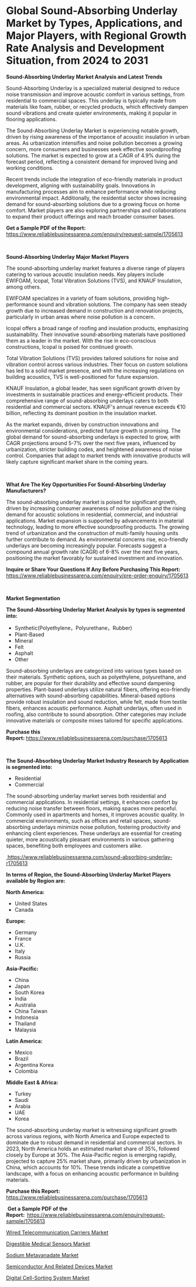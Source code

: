 <p><h1>Global Sound-Absorbing Underlay Market by Types, Applications, and Major Players, with Regional Growth Rate Analysis and Development Situation, from 2024 to 2031</h1></p><p><strong>Sound-Absorbing Underlay Market Analysis and Latest Trends</strong></p>
<p><p>Sound-Absorbing Underlay is a specialized material designed to reduce noise transmission and improve acoustic comfort in various settings, from residential to commercial spaces. This underlay is typically made from materials like foam, rubber, or recycled products, which effectively dampen sound vibrations and create quieter environments, making it popular in flooring applications.</p><p>The Sound-Absorbing Underlay Market is experiencing notable growth, driven by rising awareness of the importance of acoustic insulation in urban areas. As urbanization intensifies and noise pollution becomes a growing concern, more consumers and businesses seek effective soundproofing solutions. The market is expected to grow at a CAGR of 4.9% during the forecast period, reflecting a consistent demand for improved living and working conditions.</p><p>Recent trends include the integration of eco-friendly materials in product development, aligning with sustainability goals. Innovations in manufacturing processes aim to enhance performance while reducing environmental impact. Additionally, the residential sector shows increasing demand for sound-absorbing solutions due to a growing focus on home comfort. Market players are also exploring partnerships and collaborations to expand their product offerings and reach broader consumer bases.</p></p>
<p><strong>Get a Sample PDF of the Report:&nbsp;</strong> <a href="https://www.reliablebusinessarena.com/enquiry/request-sample/1705613?utm_campaign=1596&utm_medium=2&utm_source=Github&utm_content=ia&utm_term=21102024&utm_id=sound-absorbing-underlay">https://www.reliablebusinessarena.com/enquiry/request-sample/1705613</a></p>
<p>&nbsp;</p>
<p><strong>Sound-Absorbing Underlay Major Market Players</strong></p>
<p><p>The sound-absorbing underlay market features a diverse range of players catering to various acoustic insulation needs. Key players include EWIFOAM, Icopal, Total Vibration Solutions (TVS), and KNAUF Insulation, among others. </p><p>EWIFOAM specializes in a variety of foam solutions, providing high-performance sound and vibration solutions. The company has seen steady growth due to increased demand in construction and renovation projects, particularly in urban areas where noise pollution is a concern. </p><p>Icopal offers a broad range of roofing and insulation products, emphasizing sustainability. Their innovative sound-absorbing materials have positioned them as a leader in the market. With the rise in eco-conscious constructions, Icopal is poised for continued growth.</p><p>Total Vibration Solutions (TVS) provides tailored solutions for noise and vibration control across various industries. Their focus on custom solutions has led to a solid market presence, and with the increasing regulations on building acoustics, TVS is well-positioned for future expansion.</p><p>KNAUF Insulation, a global leader, has seen significant growth driven by investments in sustainable practices and energy-efficient products. Their comprehensive range of sound-absorbing underlays caters to both residential and commercial sectors. KNAUF's annual revenue exceeds €10 billion, reflecting its dominant position in the insulation market.</p><p>As the market expands, driven by construction innovations and environmental considerations, predicted future growth is promising. The global demand for sound-absorbing underlays is expected to grow, with CAGR projections around 5-7% over the next five years, influenced by urbanization, stricter building codes, and heightened awareness of noise control. Companies that adapt to market trends with innovative products will likely capture significant market share in the coming years.</p></p>
<p>&nbsp;</p>
<p><strong>What Are The Key Opportunities For Sound-Absorbing Underlay Manufacturers?</strong></p>
<p><p>The sound-absorbing underlay market is poised for significant growth, driven by increasing consumer awareness of noise pollution and the rising demand for acoustic solutions in residential, commercial, and industrial applications. Market expansion is supported by advancements in material technology, leading to more effective soundproofing products. The growing trend of urbanization and the construction of multi-family housing units further contribute to demand. As environmental concerns rise, eco-friendly underlays are becoming increasingly popular. Forecasts suggest a compound annual growth rate (CAGR) of 6-8% over the next five years, positioning the market favorably for sustained investment and innovation.</p></p>
<p><strong>Inquire or Share Your Questions If Any Before Purchasing This Report:</strong> <a href="https://www.reliablebusinessarena.com/enquiry/pre-order-enquiry/1705613?utm_campaign=1596&utm_medium=2&utm_source=Github&utm_content=ia&utm_term=21102024&utm_id=sound-absorbing-underlay">https://www.reliablebusinessarena.com/enquiry/pre-order-enquiry/1705613</a></p>
<p>&nbsp;</p>
<p><strong>Market Segmentation</strong></p>
<p><strong>The Sound-Absorbing Underlay Market Analysis by types is segmented into:</strong></p>
<p><ul><li>Synthetic(Polyethylene，Polyurethane，Rubber)</li><li>Plant-Based</li><li>Mineral</li><li>Felt</li><li>Asphalt</li><li>Other</li></ul></p>
<p><p>Sound-absorbing underlays are categorized into various types based on their materials. Synthetic options, such as polyethylene, polyurethane, and rubber, are popular for their durability and effective sound dampening properties. Plant-based underlays utilize natural fibers, offering eco-friendly alternatives with sound-absorbing capabilities. Mineral-based options provide robust insulation and sound reduction, while felt, made from textile fibers, enhances acoustic performance. Asphalt underlays, often used in roofing, also contribute to sound absorption. Other categories may include innovative materials or composite mixes tailored for specific applications.</p></p>
<p><strong>Purchase this Report:&nbsp;</strong><a href="https://www.reliablebusinessarena.com/purchase/1705613?utm_campaign=1596&utm_medium=2&utm_source=Github&utm_content=ia&utm_term=21102024&utm_id=sound-absorbing-underlay">https://www.reliablebusinessarena.com/purchase/1705613</a></p>
<p>&nbsp;</p>
<p><strong>The Sound-Absorbing Underlay Market Industry Research by Application is segmented into:</strong></p>
<p><ul><li>Residential</li><li>Commercial</li></ul></p>
<p><p>The sound-absorbing underlay market serves both residential and commercial applications. In residential settings, it enhances comfort by reducing noise transfer between floors, making spaces more peaceful. Commonly used in apartments and homes, it improves acoustic quality. In commercial environments, such as offices and retail spaces, sound-absorbing underlays minimize noise pollution, fostering productivity and enhancing client experiences. These underlays are essential for creating quieter, more acoustically pleasant environments in various gathering spaces, benefiting both employees and customers alike.</p></p>
<p><a href="https://www.reliablebusinessarena.com/sound-absorbing-underlay-r1705613?utm_campaign=1596&utm_medium=2&utm_source=Github&utm_content=ia&utm_term=21102024&utm_id=sound-absorbing-underlay">&nbsp;https://www.reliablebusinessarena.com/sound-absorbing-underlay-r1705613</a></p>
<p><strong>In terms of Region, the Sound-Absorbing Underlay Market Players available by Region are:</strong></p>
<p>
    <p> <strong> North America: </strong>
        <ul>
            <li>United States</li>
            <li>Canada</li>
        </ul>
        </p> 
    <p> <strong> Europe: </strong>
        <ul>
            <li>Germany</li>
            <li>France</li>
            <li>U.K.</li>
            <li>Italy</li>
            <li>Russia</li>
        </ul>
        </p> 
    <p> <strong> Asia-Pacific: </strong>
        <ul>
            <li>China</li>
            <li>Japan</li>
            <li>South Korea</li>
            <li>India</li>
            <li>Australia</li>
            <li>China Taiwan</li>
            <li>Indonesia</li>
            <li>Thailand</li>
            <li>Malaysia</li>
        </ul>
        </p> 
    <p> <strong> Latin America: </strong>
        <ul>
            <li>Mexico</li>
            <li>Brazil</li>
            <li>Argentina Korea</li>
            <li>Colombia</li>
        </ul>
        </p> 
    <p> <strong> Middle East & Africa: </strong>
        <ul>
            <li>Turkey</li>
            <li>Saudi</li>
            <li>Arabia</li>
            <li>UAE</li>
            <li>Korea</li>
        </ul>
    </p>
    </p>
<p><p>The sound-absorbing underlay market is witnessing significant growth across various regions, with North America and Europe expected to dominate due to robust demand in residential and commercial sectors. In 2023, North America holds an estimated market share of 35%, followed closely by Europe at 30%. The Asia-Pacific region is emerging rapidly, projected to capture 25% market share, primarily driven by urbanization in China, which accounts for 10%. These trends indicate a competitive landscape, with a focus on enhancing acoustic performance in building materials.</p></p>
<p><strong>Purchase this Report: </strong><a href="https://www.reliablebusinessarena.com/purchase/1705613?utm_campaign=1596&utm_medium=2&utm_source=Github&utm_content=ia&utm_term=21102024&utm_id=sound-absorbing-underlay">https://www.reliablebusinessarena.com/purchase/1705613</a></p>
<p>&nbsp;<strong>Get a Sample PDF of the Report:&nbsp;&nbsp;</strong><a href="https://www.reliablebusinessarena.com/enquiry/request-sample/1705613?utm_campaign=1596&utm_medium=2&utm_source=Github&utm_content=ia&utm_term=21102024&utm_id=sound-absorbing-underlay">https://www.reliablebusinessarena.com/enquiry/request-sample/1705613</a></p>
<p><strong></strong></p>
<p><p><a href="https://www.linkedin.com/pulse/in-depth-wired-telecommunication-carriers-market-review-size-2hqgf?utm_campaign=1596&utm_medium=2&utm_source=Github&utm_content=ia&utm_term=21102024&utm_id=sound-absorbing-underlay">Wired Telecommunication Carriers Market</a></p><p><a href="https://www.linkedin.com/pulse/digestible-medical-sensors-ecosystem-mapping-innovation-value-djx6f?utm_campaign=1596&utm_medium=2&utm_source=Github&utm_content=ia&utm_term=21102024&utm_id=sound-absorbing-underlay">Digestible Medical Sensors Market</a></p><p><a href="https://github.com/KamrulHadi87/Market-Research-Report-List-1/blob/main/sodium-metavanadate-market.md?utm_campaign=1596&utm_medium=2&utm_source=Github&utm_content=ia&utm_term=21102024&utm_id=sound-absorbing-underlay">Sodium Metavanadate Market</a></p><p><a href="https://www.linkedin.com/pulse/semiconductor-related-devices-market-refracting-trends-consumer-x5nhf?utm_campaign=1596&utm_medium=2&utm_source=Github&utm_content=ia&utm_term=21102024&utm_id=sound-absorbing-underlay">Semiconductor And Related Devices Market</a></p><p><a href="https://www.linkedin.com/pulse/consumer-behavior-shifts-digital-cell-sorting-system-market-5e9ff?utm_campaign=1596&utm_medium=2&utm_source=Github&utm_content=ia&utm_term=21102024&utm_id=sound-absorbing-underlay">Digital Cell-Sorting System Market</a></p></p>